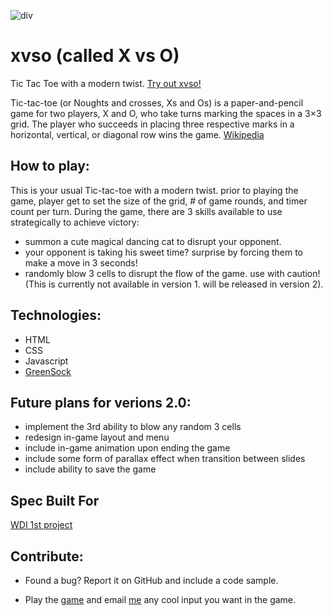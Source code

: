 ![div](http://i.imgur.com/cNBAjEe.png)

xvso (called X vs O)
==========================

Tic Tac Toe with a modern twist.
[Try out xvso!](http://jayzz55.github.io/xvso/)

Tic-tac-toe (or Noughts and crosses, Xs and Os) is a paper-and-pencil game for two players, X and O, who take turns marking the spaces in a 3×3 grid. The player who succeeds in placing three respective marks in a horizontal, vertical, or diagonal row wins the game. [Wikipedia](http://en.wikipedia.org/wiki/Tic-tac-toe)

How to play:
--------------

This is your usual Tic-tac-toe with a modern twist.
prior to playing the game, player get to set the size of the grid, # of game rounds, and timer count per turn.
During the game, there are 3 skills available to use strategically to achieve victory:

*  summon a cute magical dancing cat to disrupt your opponent.
*  your opponent is taking his sweet time? surprise by forcing them to make a move in 3 seconds!
* randomly blow 3 cells to disrupt the flow of the game. use with caution! (This is currently not available in version 1. will be released in version 2).

Technologies:
------------

* HTML
* CSS
* Javascript
* [GreenSock](http://greensock.com/)

Future plans for verions 2.0:
-----------------------------

* implement the 3rd ability to blow any random 3 cells
* redesign in-game layout and menu
* include in-game animation upon ending the game
* include some form of parallax effect when transition between slides
* include ability to save the game


Spec Built For
--------------

[WDI 1st project](https://gist.github.com/epoch/fa926c32b366044093f8)

Contribute:
--------------

- Found a bug? Report it on GitHub and include a code sample.

- Play the [game](http://jayzz55.github.io/xvso/) and email [me](jayzzwijono@yahoo.com) any cool input you want in the game.